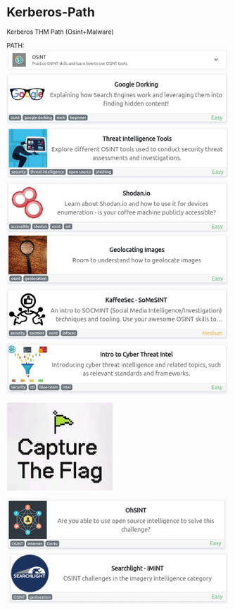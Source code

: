 # Kerberos-Path
Kerberos THM Path (Osint+Malware)

PATH:
<img src="images/OSINT.png">
  [<img src="images/1.jpg">](https://tryhackme.com/room/googledorking)
  [<img src="images/2.jpg">](https://tryhackme.com/room/threatinteltools)
  [<img src="images/3.jpg">](https://tryhackme.com/room/shodan)
  [<img src="images/4.jpg">](https://tryhackme.com/room/geolocatingimages)
  [<img src="images/5.jpg">](https://tryhackme.com/room/somesint)
  [<img src="images/6.jpg">](https://tryhackme.com/room/cyberthreatintel)
  
<img src="images/osint.jpeg">
  
  [<img src="images/7.jpg">](https://tryhackme.com/room/ohsint)
  [<img src="images/8.jpg">](https://tryhackme.com/room/searchlightosint)
  
  
